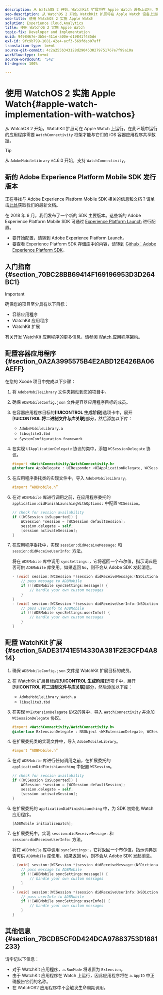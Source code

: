 ```yaml
---
description: 从 WatchOS 2 开始，WatchKit 扩展将在 Apple Watch 设备上运行。在此环境中运行的应用程序需要具备 WatchConnectivity 框架才能与它们的 iOS 容器应用程序共享数据。
seo-description: 从 WatchOS 2 开始，WatchKit 扩展将在 Apple Watch 设备上运行。在此环境中运行的应用程序需要具备 WatchConnectivity 框架才能与它们的 iOS 容器应用程序共享数据。
seo-title: 使用 WatchOS 2 实施 Apple Watch
solution: Experience Cloud,Analytics
title: 使用 WatchOS 2 实施 Apple Watch
topic-fix: Developer and implementation
uuid: 9498467e-db5e-411e-a00e-d19841f485de
exl-id: 9fc9b799-1081-42e4-acf3-569fdeb07aff
translation-type: tm+mt
source-git-commit: 4c2a255b343128d2904530279751767e7f99a10a
workflow-type: tm+mt
source-wordcount: '542'
ht-degree: 100%

---
```


# 使用 WatchOS 2 实施 Apple Watch{#apple-watch-implementation-with-watchos}

从 WatchOS 2 开始，WatchKit 扩展可在 Apple Watch 上运行。在此环境中运行的应用程序需要 `WatchConnectivity` 框架才能与它们的 iOS 容器应用程序共享数据。

>[!TIP]
>
>从 `AdobeMobileLibrary` v4.6.0 开始，支持 `WatchConnectivity`。

## 新的 Adobe Experience Platform Mobile SDK 发行版本

正在寻找与 Adobe Experience Platform Mobile SDK 相关的信息和文档？请单击[此处](https://aep-sdks.gitbook.io/docs/)获取我们的最新文档。

在 2018 年 9 月，我们发布了一个新的 SDK 主要版本。这些新的 Adobe Experience Platform Mobile SDK 可通过 [Experience Platform Launch](https://www.adobe.com/cn/experience-platform/launch.html) 进行配置。

* 要开始配置，请转到 Adobe Experience Platform Launch。
* 要查看 Experience Platform SDK 存储库中的内容，请转到 [Github：Adobe Experience Platform SDK](https://github.com/Adobe-Marketing-Cloud/acp-sdks)。

## 入门指南 {#section_70BC28BB69414F169196953D3D264BC1}

>[!IMPORTANT]
>
>确保您的项目至少具有以下目标：
>
>* 容器应用程序
>* WatchKit 应用程序
>* WatchKit 扩展
>



有关开发 WatchKit 应用程序的更多信息，请参阅 [Watch 应用程序架构](https://developer.apple.com/library/ios/documentation/General/Conceptual/WatchKitProgrammingGuide/DesigningaWatchKitApp.html#//apple_ref/doc/uid/TP40014969-CH3-SW1)。

## 配置容器应用程序 {#section_0A2A3995575B4E2ABD12E426BA06AEFF}

在您的 Xcode 项目中完成以下步骤：

1. 将 `AdobeMobileLibrary` 文件夹拖动到您的项目中。
1. 确保 `ADBMobileConfig.json` 文件是容器应用程序目标的成员。
1. 在容器应用程序目标的&#x200B;**[!UICONTROL 生成阶段]**&#x200B;选项卡中，展开&#x200B;**[!UICONTROL 将二进制文件与库关联]**&#x200B;部分，然后添加以下库：

   * `AdobeMobileLibrary.a`
   * `libsqlite3.tbd`
   * `SystemConfiguration.framework`

1. 在实现 `UIApplicationDelegate` 协议的类中，添加 `WCSessionDelegate` 协议。

   ```objective-c
   #import <WatchConnectivity/WatchConnectivity.h> 
   @interface AppDelegate : UIResponder <UIApplicationDelegate, WCSessionDelegate>
   ```

1. 在应用程序委托类的实现文件中，导入 `AdobeMobileLibrary`。

   ```objective-c
   #import “ADBMobile.h”
   ```

1. 在对 `ADBMobile` 库进行调用之前，在应用程序委托的 `application:didFinishLaunchingWithOptions:` 中配置 `WCSession`。

   ```objective-c
   // check for session availability 
   if ([WCSession isSupported]) { 
       WCSession *session = [WCSession defaultSession]; 
       session.delegate = self; 
       [session activateSession]; 
   }
   ```

1. 在应用程序委托中，实现 `session:didReceiveMessage:` 和 `session:didReceiveUserInfo:` 方法。

   将在 `ADBMobile` 库中调用 `syncSettings:`，它将返回一个布尔值，指示词典是否可供 `ADBMobile` 库使用。如果返回 `No`，则不会从 Adobe SDK 发起消息。

   ```objective-c
   - (void) session:(WCSession *)session didReceiveMessage:(NSDictionary<NSString *,id> *)message { 
       // pass message to ADBMobile 
       if (![ADBMobile syncSettings:message]) { 
           // handle your own custom messages 
       } 
   } 
   - (void) session:(WCSession *)session didReceiveUserInfo:(NSDictionary<NSString *,id> *)userInfo { 
       // pass userInfo to ADBMobile 
       if (![ADBMobile syncSettings:userInfo]) { 
           // handle your own custom messages 
       } 
   } 
   ```

## 配置 WatchKit 扩展 {#section_5ADE31741E514330A381F2E3CFD4A814}

1. 确保 `ADBMobileConfig.json` 文件是 WatchKit 扩展目标的成员。
1. 在 WatchKit 扩展目标的&#x200B;**[!UICONTROL 生成阶段]**&#x200B;选项卡中，展开&#x200B;**[!UICONTROL 将二进制文件与库关联]**&#x200B;部分，然后添加以下库：

   * `AdobeMobileLibrary_Watch.a`
   * `libsqlite3.tbd`

1. 在实现 `WKExtensionDelegate` 协议的类中，导入 `WatchConnectivity` 并添加 `WCSessionDelegate` 协议。

   ```objective-c
   #import <WatchConnectivity/WatchConnectivity.h> 
   @interface ExtensionDelegate : NSObject <WKExtensionDelegate, WCSessionDelegate>
   ```

1. 在扩展委托类的实现文件中，导入 `AdobeMobileLibrary`。

   ```objective-c
   #import “ADBMobile.h”
   ```

1. 在对 `ADBMobile` 库进行任何调用之前，在扩展委托的 `applicationDidFinishLaunching` 中配置 `WCSession`。

   ```objective-c
   // check for session availability 
   if ([WCSession isSupported]) { 
       WCSession *session = [WCSession defaultSession]; 
       session.delegate = self; 
       [session activateSession]; 
   }
   ```

1. 在扩展委托的 `applicationDidFinishLaunching` 中，为 SDK 初始化 Watch 应用程序。

   ```objective-c
   [ADBMobile initializeWatch];
   ```

1. 在扩展委托中，实现 `session:didReceiveMessage:` 和 `session:didReceiveUserInfo:` 方法。

   将在 `ADBMobile` 库中调用 `syncSettings:`，它将返回一个布尔值，指示词典是否可供 `ADBMobile` 库使用。如果返回 `NO`，则不会从 Adobe SDK 发起消息。

   ```objective-c
   - (void) session:(WCSession *)session didReceiveMessage:(NSDictionary<NSString *,id> *)message { 
       // pass message to ADBMobile 
       if (![ADBMobile syncSettings:message]) { 
           // handle your own custom messages 
       } 
   } 
   - (void) session:(WCSession *)session didReceiveUserInfo:(NSDictionary<NSString *,id> *)userInfo { 
       // pass userInfo to ADBMobile 
       if (![ADBMobile syncSettings:userInfo]) { 
           // handle your own custom messages 
       } 
   } 
   ```

## 其他信息 {#section_7BCDB5CF0D424DCA97883753D1881233}

请牢记以下信息：

* 对于 WatchKit 应用程序，`a.RunMode` 将设置为 `Extension`。
* 由于 WatchKit 应用程序在 Watch 上运行，因此应用程序将在 `a.AppID` 中正确报告它们的名称。
* 在 WatchOS2 应用程序中不会触发生命周期调用。
